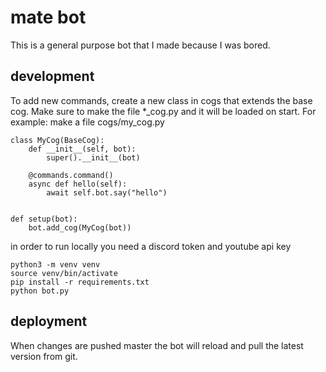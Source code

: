 # mate bot

This is a general purpose bot that I made because I was bored.

## development
To add new commands, create a new class in cogs that extends the base cog.
Make sure to make the file *_cog.py and it will be loaded on start.
For example:
make a file cogs/my_cog.py
```
class MyCog(BaseCog):
    def __init__(self, bot):
        super().__init__(bot)

    @commands.command()
    async def hello(self):
        await self.bot.say("hello")


def setup(bot):
    bot.add_cog(MyCog(bot))
```

in order to run locally you need a discord token and youtube api key

```
python3 -m venv venv
source venv/bin/activate
pip install -r requirements.txt
python bot.py
```

## deployment

When changes are pushed master the bot will reload and pull the latest version from git.